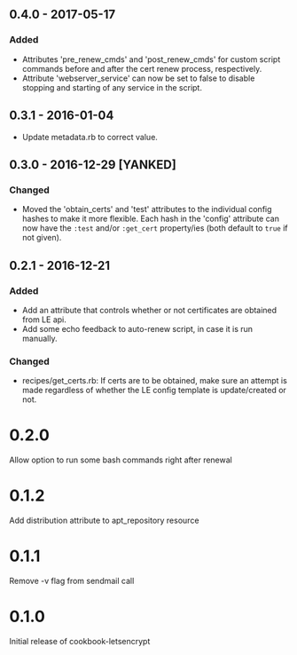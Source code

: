 ## 0.4.0 - 2017-05-17
### Added
- Attributes 'pre_renew_cmds' and 'post_renew_cmds' for custom script commands before and after the cert renew process, respectively.
- Attribute 'webserver_service' can now be set to false to disable stopping and starting of any service in the script.

## 0.3.1 - 2016-01-04
- Update metadata.rb to correct value.

## 0.3.0 - 2016-12-29 [YANKED]
### Changed
- Moved the 'obtain_certs' and 'test' attributes to the individual config hashes to make it more flexible. Each hash in the 'config' attribute can now have the `:test` and/or `:get_cert` property/ies (both default to `true` if not given).

## 0.2.1 - 2016-12-21
### Added
- Add an attribute that controls whether or not certificates are obtained from LE api.
- Add some echo feedback to auto-renew script, in case it is run manually.

### Changed
- recipes/get_certs.rb: If certs are to be obtained, make sure an attempt is made regardless of whether the LE config template is update/created or not.

# 0.2.0

Allow option to run some bash commands right after renewal

# 0.1.2

Add distribution attribute to apt_repository resource

# 0.1.1

Remove -v flag from sendmail call

# 0.1.0

Initial release of cookbook-letsencrypt
